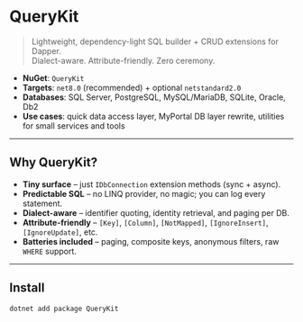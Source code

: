 # QueryKit

> Lightweight, dependency-light SQL builder + CRUD extensions for Dapper.  
> Dialect-aware. Attribute-friendly. Zero ceremony.

- **NuGet**: `QueryKit`
- **Targets**: `net8.0` (recommended) + optional `netstandard2.0`
- **Databases**: SQL Server, PostgreSQL, MySQL/MariaDB, SQLite, Oracle, Db2
- **Use cases**: quick data access layer, MyPortal DB layer rewrite, utilities for small services and tools

---

## Why QueryKit?

- **Tiny surface** – just `IDbConnection` extension methods (sync + async).
- **Predictable SQL** – no LINQ provider, no magic; you can log every statement.
- **Dialect-aware** – identifier quoting, identity retrieval, and paging per DB.
- **Attribute-friendly** – `[Key]`, `[Column]`, `[NotMapped]`, `[IgnoreInsert]`, `[IgnoreUpdate]`, etc.
- **Batteries included** – paging, composite keys, anonymous filters, raw `WHERE` support.

---

## Install

```bash
dotnet add package QueryKit